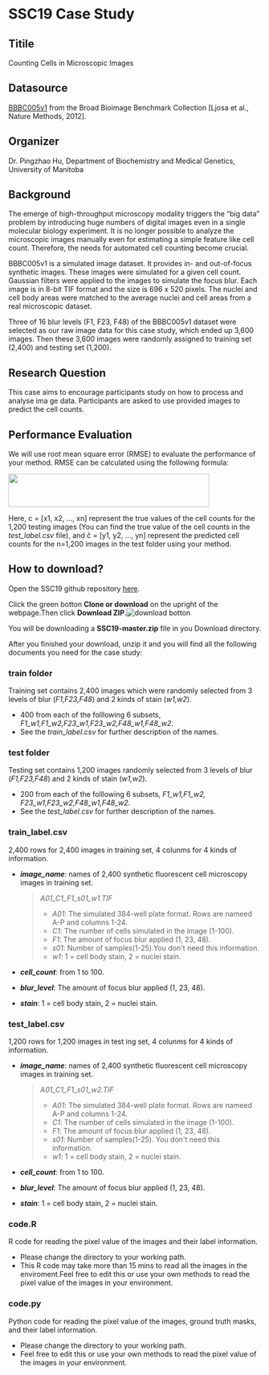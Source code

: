 # SSC19 Case Study
## Titile
Counting Cells in Microscopic Images
## Datasource 
[BBBC005v1](https://data.broadinstitute.org/bbbc/BBBC005/) from the Broad Bioimage Benchmark Collection [Ljosa et al., Nature Methods, 2012].
## Organizer
Dr. Pingzhao Hu, Department of Biochemistry and Medical Genetics, University of Manitoba
## Background
The emerge of high-throughput microscopy modality triggers the “big data” problem by introducing huge numbers of digital images even in a single molecular biology experiment. It is no longer possible to analyze the microscopic images manually even for estimating a simple feature like cell count. Therefore, the needs for automated cell counting become crucial. 

BBBC005v1 is a simulated image dataset. It provides in- and out-of-focus synthetic images. These images were simulated for a given cell count. Gaussian filters were applied to the images to simulate the focus blur. Each image is in 8-bit TIF format and the size is 696 x 520 pixels. The nuclei and cell body areas were matched to the average nuclei and cell areas from a real microscopic dataset.

Three of 16 blur levels (F1, F23, F48) of the BBBC005v1 dataset were selected as our raw image data for this case study, which ended up 3,600 images. Then these 3,600 images were randomly assigned to training set (2,400) and testing set (1,200). 

## Research Question
This case aims to encourage participants study on how to process and analyse ima
ge data. Participants are asked to use provided images to predict the cell counts. 

## Performance Evaluation
We will use root mean square error (RMSE) to evaluate the performance of your method. RMSE can be calculated using the following formula:

<img src="https://raw.githubusercontent.com/qianliu1219/SSC19/master/other/formula.png" width="400" height="66" /> 

Here, c = [x1, x2, …, xn] represent the true values of the cell counts for the 1,200 testing images (You can find the true value of the cell counts in the *test_label.csv* file), and ĉ = [y1, y2, …, yn] represent the predicted cell counts for the n=1,200 images in the test folder using your method. 

## How to download?
Open the SSC19 github repository [here](https://github.com/SSC19/SSC19).

Click the green botton **Clone or download** on the upright of the webpage.Then click **Download ZIP**.![download botton](https://raw.githubusercontent.com/qianliu1219/SSC19/master/other/download_botton_new.png)

You will be downloading a **SSC19-master.zip** file in you Download directory.

After you finished your download, unzip it and you will find all the following documents you need for the case study:

### train folder
Training set contains 2,400 images which were randomly selected from 3 levels of blur (*F1,F23,F48*) and 2 kinds of stain (*w1,w2*). 
- 400 from each of the folllowing 6 subsets, *F1_w1,F1_w2,F23_w1,F23_w2,F48_w1,F48_w2*.
- See the *train_label.csv* for further description of the names.

### test folder
Testing set contains 1,200 images randomly selected from 3 levels of blur (*F1,F23,F48*) and 2 kinds of stain (*w1,w2*). 
- 200 from each of the folllowing 6 subsets, *F1_w1,F1_w2, F23_w1,F23_w2,F48_w1,F48_w2*.
- See the *test_label.csv* for further description of the names.

### train_label.csv

2,400 rows for 2,400 images in training set, 4 colunms for 4 kinds of information.
- ***image_name***: names of 2,400 synthetic fluorescent cell microscopy images in training set.
    
    > *A01_C1_F1_s01_w1.TIF*
    > - *A01*: The simulated 384-well plate format. Rows are nameed A-P and columns 1-24.
    > - *C1*: The number of cells simulated in the image (1-100).
    > - *F1*: The amount of focus blur applied (1, 23, 48).
    > - *s01*: Number of samples(1-25).You don't need this information.
    > - *w1*: 1 = cell body stain, 2 = nuclei stain.

 - ***cell_count***: from 1 to 100.
 - ***blur_level***: The amount of focus blur applied (1, 23, 48).
 - ***stain***: 1 = cell body stain, 2 = nuclei stain.
### test_label.csv
1,200 rows for 1,200 images in test
ing set, 4 colunms for 4 kinds of information.
- ***image_name***: names of 2,400 synthetic fluorescent cell microscopy images in training set.
    
    > *A01_C1_F1_s01_w2.TIF*
    > - *A01*: The simulated 384-well plate format. Rows are nameed A-P and columns 1-24.
    > - *C1*: The number of cells simulated in the image (1-100).
    > - *F1*: The amount of focus blur applied (1, 23, 48).
    > - *s01*: Number of samples(1-25). You don't need this information.
    > - *w1*: 1 = cell body stain, 2 = nuclei stain.
- ***cell_count***: from 1 to 100.
- ***blur_level***: The amount of focus blur applied (1, 23, 48).
- ***stain***: 1 = cell body stain, 2 = nuclei stain.
### code.R
R code for reading the pixel value of the images and their label information.
- Please change the directory to your working path.
- This R code may take more than 15 mins to read all the images in the enviroment.Feel free to edit this or use your own methods to read the pixel value of the images in your environment.
### code.py
Python code for reading the pixel value of the images, ground truth masks, and their label information.
- Please change the directory to your working path.
- Feel free to edit this or use your own methods to read the pixel value of the images in your environment.

